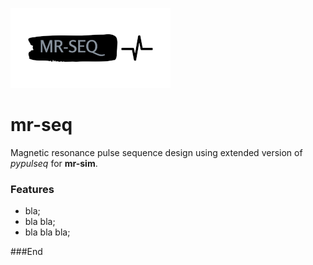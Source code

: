 ![mr-seq logo](https://github.com/Cwis/mr-seq/blob/main/mr-seq-256.png?raw=true "mr-seq")

# mr-seq
Magnetic resonance pulse sequence design using extended version of *pypulseq* for **mr-sim**.

### Features

- bla;
- bla bla;
- bla bla bla;

###End
